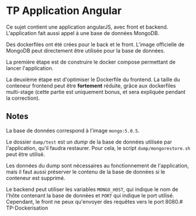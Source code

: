 # TP Application Angular
Ce sujet contient une application angularJS, avec front et backend. L'application fait aussi appel à une base de données MongoDB.

Des dockerfiles ont été crées pour le back et le front. L'image officielle de MongoDB peut directement être utilisée pour la base de données.

La première étape est de construire le docker compose permettant de lancer l'application.

La deuxième étape est d'optimiser le Dockerfile du frontend. La taille du conteneur frontend peut être __fortement__ réduite, grâce aux dockerfiles multi-stage (cette partie est uniquement bonus, et sera expliquée pendant la correction).

## Notes
La base de données correspond à l'image `mongo:5.0.5`.

Le dossier `dump/test` est un _dump_ de la base de données utilisée par l'application, qu'il faudra restaurer. Pour cela, le script `dump/mongorestore.sh` peut être utilisé.

Les données du dump sont nécessaires au fonctionnement de l'application, mais il faut aussi préserver le contenu de la base de données si le conteneur est supprimé.

Le backend peut utiliser les variables `MONGO_HOST`, qui indique le nom de l'hôte contenant la base de données et `PORT` qui indique le port utilisé. Cependant, le front ne peux qu'envoyer des requêtes vers le port 8080.# TP-Dockerisation
